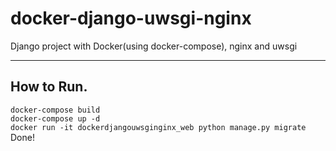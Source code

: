 # docker-django-uwsgi-nginx
Django project with Docker(using docker-compose), nginx and uwsgi

---  
How to Run.  
---  
  `docker-compose build`  
  `docker-compose up -d`  
  `docker run -it dockerdjangouwsginginx_web python manage.py migrate`  
  Done!  

  
